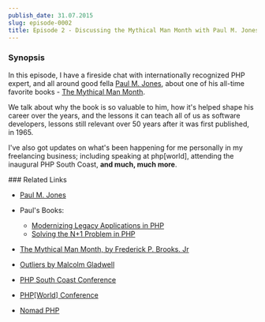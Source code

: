 ```yaml
---
publish_date: 31.07.2015
slug: episode-0002
title: Episode 2 - Discussing the Mythical Man Month with Paul M. Jones; plus speaking at php[world] and Nomad PHP.
---
```

### Synopsis

In this episode, I have a fireside chat with internationally recognized PHP expert, and all around good fella [Paul M. Jones](http://paul-m-jones.com), about one of his all-time favorite books - [The Mythical Man Month](http://www.amazon.co.uk/The-Mythical-Man-month-Software-Engineering/dp/0201835959).

We talk about why the book is so valuable to him, how it's helped shape his career over the years, and the lessons it can teach all of us as software developers, lessons still relevant over 50 years after it was first published, in 1965.

I've also got updates on what's been happening for me personally in my freelancing business; including speaking at php[world], attending the inaugural PHP South Coast, **and much, much more**.

### Related Links

- [Paul M. Jones](http://paul-m-jones.com/)
- Paul's Books:
  - [Modernizing Legacy Applications in PHP](https://leanpub.com/mlaphp?utm_campaign=mlaphp&utm_medium=embed&utm_source=paul-m-jones.com)
  - [Solving the N+1 Problem in PHP](https://leanpub.com/sn1php?utm_campaign=sn1php&utm_medium=embed&utm_source=paul-m-jones.com)
  
- [The Mythical Man Month, by Frederick P. Brooks. Jr](http://www.amazon.co.uk/The-Mythical-Man-month-Software-Engineering/dp/0201835959)
- [Outliers by Malcolm Gladwell](http://gladwell.com/outliers/)
- [PHP South Coast Conference](http://2015.phpsouthcoast.co.uk/)
- [PHP[World] Conference](http://world.phparch.com)
- [Nomad PHP](https://nomadphp.com)

